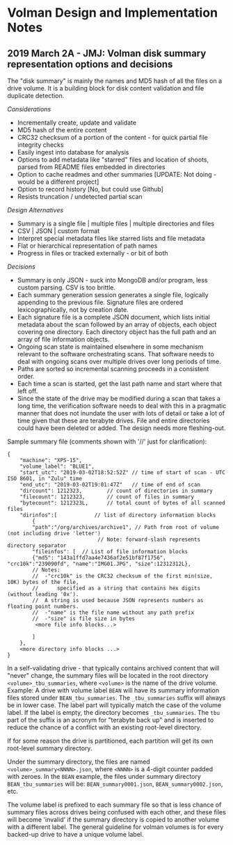 # Volman Design and Implementation Notes

## 2019 March 2A - JMJ: Volman disk summary representation options and decisions

The "disk summary" is mainly the names and MD5 hash of all the files on a drive
volume. It is a building block for disk content validation and file duplicate
detection.

_Considerations_
- Incrementally create, update and validate
- MD5 hash of the entire content
- CRC32 checksum of a portion of the content - for quick partial file integrity checks
- Easily ingest into database for analysis
- Options to add metadata like "starred" files and location of shoots, parsed from README files
  embedded in directories
- Option to cache readmes and other summaries [UPDATE: Not doing - would be a different project]
- Option to record history [No, but could use Github]
- Resists truncation / undetected partial scan

_Design Alternatives_
- Summary is a single file | multiple files | multiple directories and files
- CSV | JSON | custom format
- Interpret special metadata files like starred lists and file metadata
- Flat or hierarchical representation of path names
- Progress in files or tracked externally - or bit of both

_Decisions_
- Summary is only JSON - suck into MongoDB and/or program, less custom parsing. CSV is too brittle.
- Each summary generation session generates a single file, logically appending to
  the previous file. Signature files are ordered lexicographically, not by
  creation date.
- Each signature file is a complete JSON document, which lists initial metadata about the scan followed
  by an array of objects, each object covering one directory. Each directory object
  has the full path and an array of file information objects.
- Ongoing scan state is maintained elsewhere in some mechanism relevant to the software orchestrating
  scans. That software needs to deal with ongoing scans over multiple drives over long periods of time.
- Paths are sorted so incremental scanning proceeds in a consistent order.
- Each time a scan is started, get the last path name and start where that
  left off.
- Since the state of the drive may be modified during a scan that takes a long time, the verification
  software needs to deal with this in a pragmatic manner that does not inundate the user with
  lots of detail or take a lot of time given that these are terabyte drives.
  File and entire directories could have been deleted or added. The design needs more fleshing-out.


Sample summary file (comments shown with '//' just for clarification):
```
{
    "machine": "XPS-15",
    "volume_label": "BLUE1",
    "start_utc": "2019-03-02T18:52:52Z" // time of start of scan - UTC ISO 8601, in "Zulu" time
    "end_utc": "2019-03-02T19:01:47Z" 	// time of end of scan
    "dircount": 1212323,		// count of directories in summary
    "filecount": 1212323,		// count of files in summary
    "bytecount": 1212323L,		// total count of bytes of all scanned files
    "dirinfos":[			// list of directory information blocks
        {
	    "path":"/org/archives/archive1", // Path from root of volume (not including drive 'letter')
	    				     // Note: forward-slash represents directory separator
	    "fileinfos": [	// List of file information blocks
		{"md5": "143a1ffd7aa4e7436af2e51bf87f1756", "crc10k":"239090fd", "name":"IMG01.JPG", "size":12312312L},
		// Notes:
		//  -"crc10k" is the CRC32 checksum of the first min(size, 10K) bytes of the file,
		//  	specified as a string that contains hex digits (without leading '0x').
		//	A string is used because JSON represents numbers as floating point numbers.
		//  -"name" is the file name without any path prefix
		//  -"size" is file size in bytes
	     <more file info blocks...>

	    ]
	},
	<more directory info blocks ...>
}
```

In a self-validating drive - that typically contains archived content that will  "never" change,
the summary files will be located in the root directory
`<volume>_tbu_summaries`, where `<volume>` is the name of the drive volume.
Example: A drive with volume label `BEAN` will have its summary information
files stored under `BEAN_tbu_summaries`. The `_tbu_summaries` suffix will
always be in lower case.  The label part will typically match the case of the volume
label. If the label is empty, the directory becomes `_tbu_summaries`. The `tbu` part of the suffix
is an acronym for "terabyte back up" and is inserted to reduce the chance of a conflict with
an existing root-level directory.

If for some reason the drive is partitioned, each partition will get its own root-level 
summary directory. 

Under the summary directory, the files are named `<volume>_summary<NNNN>.json`, where `<NNNN>`
is a 4-digit counter padded with zeroes. In the `BEAN` example, the files under 
summary directory `BEAN_tbu_summaries` will be: `BEAN_summary0001.json`, `BEAN_summary0002.json`, etc.

The volume label is prefixed to each summary file so that is less chance of summary files across
drives being confused with each other, and these files will become 'invalid' if the summary
directory is copied to another volume with a different label. The general guideline for volman
volumes is for every backed-up drive to have a unique volume label.

